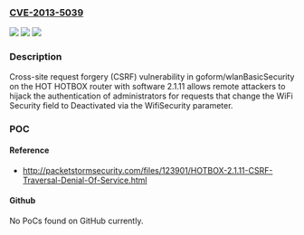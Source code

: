 ### [CVE-2013-5039](https://cve.mitre.org/cgi-bin/cvename.cgi?name=CVE-2013-5039)
![](https://img.shields.io/static/v1?label=Product&message=n%2Fa&color=blue)
![](https://img.shields.io/static/v1?label=Version&message=n%2Fa&color=blue)
![](https://img.shields.io/static/v1?label=Vulnerability&message=n%2Fa&color=brighgreen)

### Description

Cross-site request forgery (CSRF) vulnerability in goform/wlanBasicSecurity on the HOT HOTBOX router with software 2.1.11 allows remote attackers to hijack the authentication of administrators for requests that change the WiFi Security field to Deactivated via the WifiSecurity parameter.

### POC

#### Reference
- http://packetstormsecurity.com/files/123901/HOTBOX-2.1.11-CSRF-Traversal-Denial-Of-Service.html

#### Github
No PoCs found on GitHub currently.

